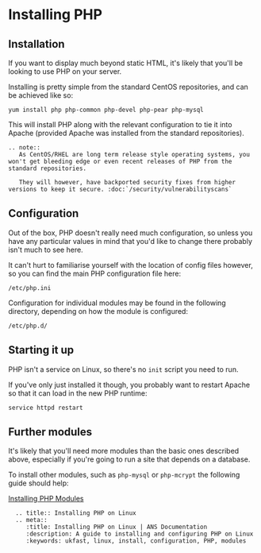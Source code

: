 # Installing PHP

## Installation

If you want to display much beyond static HTML, it's likely that you'll be looking to use PHP on your server.

Installing is pretty simple from the standard CentOS repositories, and can be achieved like so:

```console
yum install php php-common php-devel php-pear php-mysql
```

This will install PHP along with the relevant configuration to tie it into Apache (provided Apache was installed from the standard repositories).

```eval_rst
.. note::
   As CentOS/RHEL are long term release style operating systems, you won't get bleeding edge or even recent releases of PHP from the standard repositories.

   They will however, have backported security fixes from higher versions to keep it secure. :doc:`/security/vulnerabilityscans`
```

## Configuration

Out of the box, PHP doesn't really need much configuration, so unless you have any particular values in mind that you'd like to change there probably isn't much to see here.

It can't hurt to familiarise yourself with the location of config files however, so you can find the main PHP configuration file here:

```console
/etc/php.ini
```

Configuration for individual modules may be found in the following directory, depending on how the module is configured:

```console
/etc/php.d/
```

## Starting it up

PHP isn't a service on Linux, so there's no `init` script you need to run.

If you've only just installed it though, you probably want to restart Apache so that it can load in the new PHP runtime:

```console
service httpd restart
```

## Further modules

It's likely that you'll need more modules than the basic ones described above, especially if you're going to run a site that depends on a database.

To install other modules, such as `php-mysql` or `php-mcrypt` the following guide should help:

[Installing PHP Modules](/operatingsystems/linux/php/moduleinstallation)

```eval_rst
  .. title:: Installing PHP on Linux
  .. meta::
     :title: Installing PHP on Linux | ANS Documentation
     :description: A guide to installing and configuring PHP on Linux
     :keywords: ukfast, linux, install, configuration, PHP, modules
```
